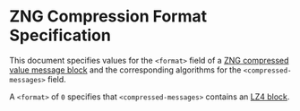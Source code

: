 # ZNG Compression Format Specification

This document specifies values for the `<format>` field of a
[ZNG compressed value message block](./spec.md#313-compressed-value-message-block)
and the corresponding algorithms for the `<compressed-messages>` field.

A `<format>` of `0` specifies that `<compressed-messages>` contains an
[LZ4 block](https://github.com/lz4/lz4/blob/master/doc/lz4_Block_format.md).
